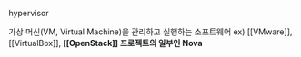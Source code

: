 hypervisor

가상 머신(VM, Virtual Machine)을 관리하고 실행하는 소프트웨어
ex) [[VMware]], [[VirtualBox]], **[[OpenStack]] 프로젝트의 일부인 Nova**
